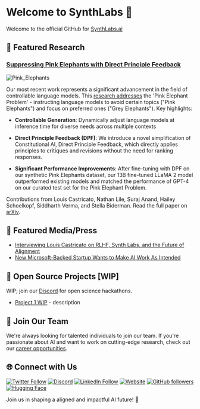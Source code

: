 # Welcome to SynthLabs 👋

Welcome to the official GitHub for [SynthLabs.ai](https://www.synthlabs.ai/)

## 🔬 Featured Research

### [Suppressing Pink Elephants with Direct Principle Feedback](https://arxiv.org/abs/2402.07896)

![Pink_Elephants](https://www.synthlabs.ai/img/cacophony.png)

Our most recent work represents a significant advancement in the field of controllable language models. This [research addresses](https://arxiv.org/pdf/2402.07896.pdf) the 'Pink Elephant Problem' - instructing language models to avoid certain topics ("Pink Elephants") and focus on preferred ones ("Grey Elephants"). Key highlights:

- **Controllable Generation**: Dynamically adjust language models at inference time for diverse needs across multiple contexts

- **Direct Principle Feedback (DPF)**: We introduce a novel simplification of Constitutional AI, Direct Principle Feedback, which directly applies principles to critiques and revisions without the need for ranking responses.

- **Significant Performance Improvements**: After fine-tuning with DPF on our synthetic Pink Elephants dataset, our 13B fine-tuned LLaMA 2 model outperformed existing models and matched the performance of GPT-4 on our curated test set for the Pink Elephant Problem.

Contributions from Louis Castricato, Nathan Lile, Suraj Anand, Hailey Schoelkopf, Siddharth Verma, and Stella Biderman. Read the full paper on [arXiv](https://arxiv.org/abs/2402.07896).

## 📰 Featured Media/Press

- [Interviewing Louis Castricato on RLHF, Synth Labs, and the Future of Alignment](https://www.interconnects.ai/p/rlhf-interview-1-louis)
- [New Microsoft-Backed Startup Wants to Make AI Work As Intended](https://archive.is/vczUI)

## 🚀 Open Source Projects [WIP]

WIP; join our [Discord](https://discord.gg/46uN42SE6x) for open science hackathons.

- [Project 1 WIP](/#) - description

## 💼 Join Our Team

We're always looking for talented individuals to join our team. If you're passionate about AI and want to work on cutting-edge research, check out our [career opportunities](https://jobs.synthlabs.ai).

## 🌐 Connect with Us

<!-- Social Shields for SynthLabsAI -->
<p align="center">

[![Twitter Follow](https://img.shields.io/twitter/follow/synth_labs?style=social)](https://twitter.com/intent/follow?screen_name=synth_labs)
[![Discord](https://img.shields.io/discord/46uN42SE6x?up_message=Join&style=STYLE&label=LABEL&logo=discord)](https://discord.gg/46uN42SE6x)
[![LinkedIn Follow](https://img.shields.io/badge/LinkedIn-Follow-blue)](https://www.linkedin.com/company/synthlabsai)
[![Website](https://img.shields.io/website?up_message=Visit&url=https%3A%2F%2Fwww.synthlabs.ai%2F)](https://www.synthlabs.ai/)
[![GitHub followers](https://img.shields.io/github/followers/SynthLabsAI?label=Follow%20on%20GitHub&style=social)](https://github.com/SynthLabsAI)
[![Hugging Face](https://img.shields.io/badge/Hugging%20Face-Follow-yellow)](https://huggingface.co/SynthLabsAI)

</p>

Join us in shaping a aligned and impactful AI future! 🤝
